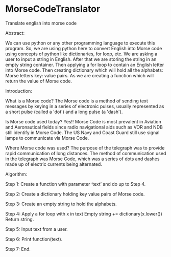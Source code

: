 # MorseCodeTranslator
 Translate english into  morse code  

Abstract:

We can use python or any other programming language to execute this program. So, we are using python here to convert English into Morse code using concepts of python like dictionaries, for loop, etc. We are asking a user to input a string in English. After that we are storing the string in an empty string container. Then applying a for loop to contain an English letter into Morse code. Then creating dictionary which will hold all the alphabets: Morse letters key: value pairs. As we are creating a function which will return the value of Morse code.

Introduction:

What is a Morse code?
The Morse code is a method of sending text messages by keying in a series of electronic pulses, usually represented as a short pulse (called a 'dot') and a long pulse (a 'dash').

Is Morse code used today?
Yes!! Morse Code is most prevalent in Aviation and Aeronautical fields since radio navigational aids such as VOR and NDB still identify in Morse Code. The US Navy and Coast Guard still use signal lamps to communicate via Morse Code.

Where Morse code was used?
The purpose of the telegraph was to provide rapid communication of long distances. The method of communication used in the telegraph was Morse Code, which was a series of dots and dashes made up of electric currents being alternated.

Algorithm:

Step 1: Create a function with parameter ‘text’ and do up to  Step 4.

Step 2: Create a dictionary holding key value pairs of Morse code.

Step 3: Create an empty string to hold the alphabets.

Step 4: Apply a for loop with x in text
    Empty string += dictionary(x.lower())
    Return string.
    
Step 5: Input text from a user.

Step 6: Print function(text).

Step 7: End.
